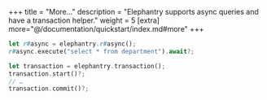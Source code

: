 +++
title = "More…"
description = "Elephantry supports async queries and have a transaction helper."
weight = 5
[extra]
more="@/documentation/quickstart/index.md#more"
+++

```rust
let r#async = elephantry.r#async();
r#async.execute("select * from department").await?;
```

```rust
let transaction = elephantry.transaction();
transaction.start()?;
// …
transaction.commit()?;
```
